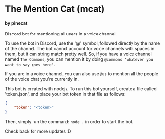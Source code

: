 # The Mention Cat (mcat)
#### by pinecat

Discord bot for mentioning all users in a voice channel.

To use the bot in Discord, use the '@' symbol, followed directly by the name of the channel.
The bot cannot account for voice channels with spaces in them, but it can string match pretty well.
So, if you have a voice channel named `The Commons`, you can mention it by doing `@commons 'whatever you want to say goes here'`.

If you are in a voice channel, you can also use `@us` to mention all the people of the voice chat you're currently in.

This bot is created with nodejs.
To run this bot yourself, create a file called 'token.json', and place your bot token in that file as follows:
```json
{
    "token": "<token>"
}
```
Then, simply run the command: `node .` in order to start the bot.

Check back for more updates :D